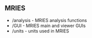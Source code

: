 ## MRIES

- /analysis - MRIES analysis functions 
- /GUI - MRIES main and viewer GUIs
- /units - units used in MRIES
